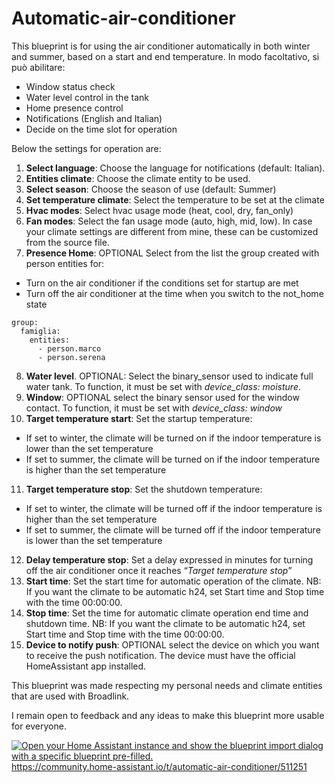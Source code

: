 # Automatic-air-conditioner

This blueprint is for using the air conditioner automatically in both winter and summer, based on a start and end temperature. In modo facoltativo, si può abilitare:

- Window status check 
- Water level control in the tank 
- Home presence control 
- Notifications (English and Italian)
- Decide on the time slot for operation

Below the settings for operation are:

1) **Select language**: Choose the language for notifications (default: Italian). 
2) **Entities climate**: Choose the climate entity to be used. 
3) **Select season**: Choose the season of use (default: Summer)
4) **Set temperature climate**: Select the temperature to be set at the climate 
5) **Hvac modes**: Select hvac usage mode (heat, cool, dry, fan\_only)
6) **Fan modes**: Select the fan usage mode (auto, high, mid, low). In case your climate settings are different from mine, these can be customized from the source file.
7) **Presence Home**: OPTIONAL Select from the list the group created with person entities for: 
- Turn on the air conditioner if the conditions set for startup are met
- Turn off the air conditioner at the time when you switch to the not\_home state
```
group:
  famiglia:
    entities:
      - person.marco
      - person.serena
```
8) **Water level**. OPTIONAL: Select the binary\_sensor used to indicate full water tank. To function, it must be set with *device\_class: moisture*.
9) **Window**: OPTIONAL select the binary sensor used for the window contact. To function, it must be set with *device\_class: window*
10) **Target temperature start**: Set the startup temperature:
- If set to winter, the climate will be turned on if the indoor temperature is lower than the set temperature
- If set to summer, the climate will be turned on if the indoor temperature is higher than the set temperature
11) **Target temperature stop**: Set the shutdown temperature:
- If set to winter, the climate will be turned off if the indoor temperature is higher than the set temperature
- If set to summer, the climate will be turned off if the indoor temperature is lower than the set temperature
12) **Delay temperature stop**: Set a delay expressed in minutes for turning off the air conditioner once it reaches “*Target temperature stop*”
13) **Start time**: Set the start time for automatic operation of the climate. NB: If you want the climate to be automatic h24, set Start time and Stop time with the time 00:00:00.
14) **Stop time**: Set the time for automatic climate operation end time and shutdown time. NB: If you want the climate to be automatic h24, set Start time and Stop time with the time 00:00:00.
15) **Device to notify push**: OPTIONAL select the device on which you want to receive the push notification. The device must have the official HomeAssistant app installed.

This blueprint was made respecting my personal needs and climate entities that are used with Broadlink. 

I remain open to feedback and any ideas to make this blueprint more usable for everyone.

[![Open your Home Assistant instance and show the blueprint import dialog with a specific blueprint pre-filled.](https://my.home-assistant.io/badges/blueprint_import.svg)](https://my.home-assistant.io/redirect/blueprint_import/?blueprint_url=https%3A%2F%2Fgithub.com%2Fmarco-hacs%2FAutomatic-air-conditioner%2Fblob%2Fmain%2Fautomatic_air_conditioner.yaml)
https://community.home-assistant.io/t/automatic-air-conditioner/511251
